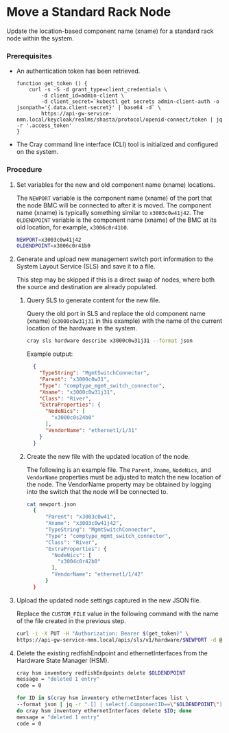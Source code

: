 # Move a Standard Rack Node

Update the location-based component name (xname) for a standard rack node within the system.

### Prerequisites

-   An authentication token has been retrieved.

    ```screen
    function get_token () {
        curl -s -S -d grant_type=client_credentials \
            -d client_id=admin-client \
            -d client_secret=`kubectl get secrets admin-client-auth -o jsonpath='{.data.client-secret}' | base64 -d` \
            https://api-gw-service-nmn.local/keycloak/realms/shasta/protocol/openid-connect/token | jq -r '.access_token'
    }
    ```

-   The Cray command line interface \(CLI\) tool is initialized and configured on the system.

### Procedure

1.  Set variables for the new and old component name (xname) locations.

    The `NEWPORT` variable is the component name (xname) of the port that the node BMC will be connected to after it is moved. The component name (xname) is typically something similar to `x3003c0w41j42`. The `OLDENDPOINT` variable is the component name (xname) of the BMC at its old location, for example, `x3006c0r41b0`.

    ```bash
    NEWPORT=x3003c0w41j42
    OLDENDPOINT=x3006c0r41b0
    ```

2.  Generate and upload new management switch port information to the System Layout Service \(SLS\) and save it to a file.

    This step may be skipped if this is a direct swap of nodes, where both the source and destination are already populated.

    1.  Query SLS to generate content for the new file.

        Query the old port in SLS and replace the old component name (xname) \(`x3000c0w31j31` in this example\) with the name of the current location of the hardware in the system.

        ```bash
        cray sls hardware describe x3000c0w31j31 --format json
        ```

        Example output:

        ```json
          {
            "TypeString": "MgmtSwitchConnector",
            "Parent": "x3000c0w31",
            "Type": "comptype_mgmt_switch_connector",
            "Xname": "x3000c0w31j31",
            "Class": "River",
            "ExtraProperties": {
              "NodeNics": [
                "x3000c0s24b0"
              ],
              "VendorName": "ethernet1/1/31"
            }
          }
        ```

    2.  Create the new file with the updated location of the node.

        The following is an example file. The `Parent`, `Xname`, `NodeNics`, and `VendorName` properties must be adjusted to match the new location of the node. The VendorName property may be obtained by logging into the switch that the node will be connected to.

        ```bash
        cat newport.json
          {
              "Parent": "x3003c0w41",
              "Xname": "x3003c0w41j42",
              "TypeString": "MgmtSwitchConnector",
              "Type": "comptype_mgmt_switch_connector",
              "Class": "River",
              "ExtraProperties": {
                "NodeNics": [
                  "x3004c0r42b0"
                ],
                "VendorName": "ethernet1/1/42"
              }
          }
        ```

3.  Upload the updated node settings captured in the new JSON file.

    Replace the `CUSTOM_FILE` value in the following command with the name of the file created in the previous step.

    ```bash
    curl -i -X PUT -H "Authorization: Bearer $(get_token)" \
    https://api-gw-service-nmn.local/apis/sls/v1/hardware/$NEWPORT -d @CUSTOM_FILE
    ```

4.  Delete the existing redfishEndpoint and ethernetInterfaces from the Hardware State Manager \(HSM\).

    ```bash
    cray hsm inventory redfishEndpoints delete $OLDENDPOINT
    message = "deleted 1 entry"
    code = 0

    for ID in $(cray hsm inventory ethernetInterfaces list \
    --format json | jq -r ".[] | select(.ComponentID==\"$OLDENDPOINT\").ID"); \
    do cray hsm inventory ethernetInterfaces delete $ID; done
    message = "deleted 1 entry"
    code = 0
    ```

